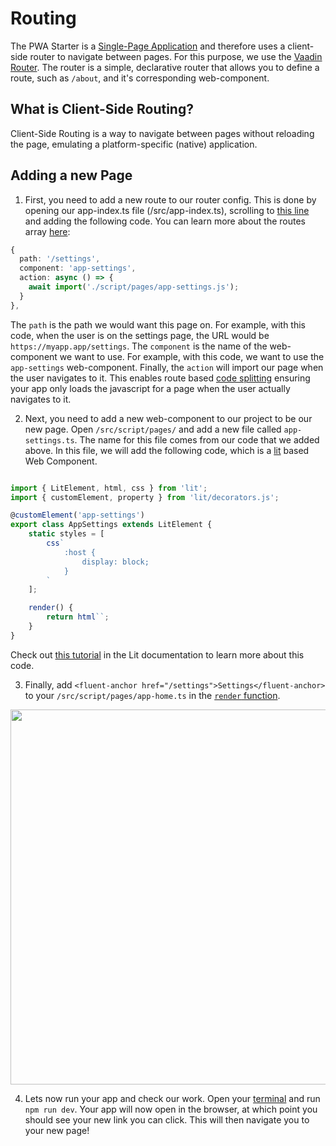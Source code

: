 # Routing

The PWA Starter is a [Single-Page Application](https://developer.mozilla.org/en-US/docs/Glossary/SPA) and therefore uses a client-side router to navigate between pages. For this purpose, we use the [Vaadin Router](https://vaadin.github.io/router/vaadin-router/demo/#vaadin-router-getting-started-demos). The router is a simple, declarative router that allows you to define a route, such as `/about`, and it's corresponding web-component. 

## What is Client-Side Routing?
Client-Side Routing is a way to navigate between pages without reloading the page, emulating a platform-specific (native) application.

## Adding a new Page

1. First, you need to add a new route to our router config. This is done by opening our app-index.ts file (/src/app-index.ts), scrolling to [this line](https://github.com/pwa-builder/pwa-starter/blob/main/src/app-index.ts#L68) and adding the following code. You can learn more about the routes array [here](https://vaadin.github.io/router/vaadin-router/demo/#:~:text=COPY-,Child%20Routes,-Each%20route%20can):

```typescript
{
  path: '/settings',
  component: 'app-settings',
  action: async () => {
    await import('./script/pages/app-settings.js');
  }
},
```
The `path` is the path we would want this page on. For example, with this code, when the user is on the settings page, the URL would be `https://myapp.app/settings`. The `component` is the name of the web-component we want to use. For example, with this code, we want to use the `app-settings` web-component. Finally, the `action` will import our page when the user navigates to it. This enables route based [code splitting](https://developer.mozilla.org/en-US/docs/Glossary/Code_splitting) ensuring your app only loads the javascript for a page when the user actually navigates to it.

2. Next, you need to add a new web-component to our project to be our new page. Open `/src/script/pages/` and add a new file called `app-settings.ts`. The name for this file comes from our code that we added above. In this file, we will add the following code, which is a [lit](https://lit.dev/) based Web Component.

```typescript

import { LitElement, html, css } from 'lit';
import { customElement, property } from 'lit/decorators.js';

@customElement('app-settings')
export class AppSettings extends LitElement {
    static styles = [
        css`
            :host {
                display: block;
            }
        `
    ];

    render() {
        return html``;
    }
}
```

Check out [this tutorial](https://lit.dev/tutorials/intro-to-lit/) in the Lit documentation to learn more about this code.

3. Finally, add `<fluent-anchor href="/settings">Settings</fluent-anchor>` to your `/src/script/pages/app-home.ts` in the [`render` function](https://github.com/pwa-builder/pwa-starter/blob/main/src/script/pages/app-home.ts#L104).

<div class="docs-image">
  <img src="/assets/starter/routing/settings-button.png" alt="" width=600>
</div>

4. Lets now run your app and check our work. Open your [terminal](https://www.hanselman.com/blog/whats-the-difference-between-a-console-a-terminal-and-a-shell) and run `npm run dev`. Your app will now open in the browser, at which point you should see your new link you can click. This will then navigate you to your new page!









